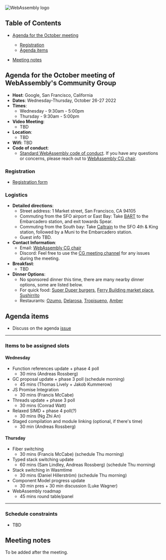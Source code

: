 ![WebAssembly logo](/images/WebAssembly.png)

## Table of Contents

* [Agenda for the October meeting](#agenda-for-the-October-meeting-of-webassemblys-community-group)
    
   * [Registration](#registration)
   * [Agenda items](#agenda-items)

* [Meeting notes](#meeting-notes)


## Agenda for the October meeting of WebAssembly's Community Group

- **Host**: Google, San Francisco, California
- **Dates**: Wednesday-Thursday, October 26-27 2022
- **Times**:
    - Wednesday - 9:30am - 5:00pm
    - Thursday - 9:30am - 5:00pm
- **Video Meeting**:
    - TBD
- **Location**:
    - TBD
- **Wifi**: TBD
- **Code of conduct**:
    - [Standard WebAssembly code of conduct](https://github.com/WebAssembly/design/blob/master/CodeOfConduct.md).  If you have any questions or concerns, please reach out to [WebAssembly CG chair](mailto:webassembly-cg-chair@chromium.org). 

### Registration

 - [Registration form](https://forms.gle/MmaJCm7PDmcCsNDv9)

### Logistics
- **Detailed directions**:
  - Street address: 1 Market street, San Francisco, CA 94105
  - Commuting from the SFO airport or East Bay: Take [BART](https://www.bart.gov/planner) to the Embarcadero station, and exit towards Spear. 
  - Commuting from the South bay: Take [Caltrain](http://www.caltrain.com/main.html) to the SFO 4th & King station, followed by a Muni to the Embarcadero station.
  - Guest info TBD.
- **Contact Information**:
  - Email: [WebAssembly CG chair](mailto:webassembly-cg-chair@chromium.org)
  - Discord: Feel free to use the [CG meeting channel]([https://discord.gg/KDVDsJjwG7]) for any issues during the meeting. 
- **Breakfast**:
  - TBD
- **Dinner Options**:
  - No sponsored dinner this time, there are many nearby dinner options, some are listed below. 
  - For quick food: [Super Duper burgers](https://goo.gl/maps/KqQZGFGUMrUeUJ269), [Ferry Building market place](https://goo.gl/maps/akKwbRqBafJR1B3SA), [Sushirrito](https://goo.gl/maps/u4PeGBgvXZvEgh5Z9)
  - Restaurants: [Ozumo](https://g.page/OzumoSanFrancisco?share), [Delarosa](https://goo.gl/maps/cmY5yA4kMDU3PCFP7), [Tropisueno](https://g.page/tropisueno?share), [Amber](https://goo.gl/maps/6auUT1zUE1EviLx16)
  
## Agenda items

 - Discuss on the agenda [issue](https://github.com/WebAssembly/meetings/issues/1107#issue-1370626883)

-----
 ### Items to be assigned slots
 
 #### Wednesday
 - Function references update + phase 4 poll
   - 30 mins (Andreas Rossberg)
 - GC proposal update + phase 3 poll (schedule morning)
   - 45 mins (Thomas Lively + Jakob Kummerow)
 - JS Promise Integration
   - 30 mins (Francis McCabe)
 - Threads update + phase 3 poll
   - 30 mins (Conrad Watt)
 - Relaxed SIMD + phase 4 poll(?)
   - 30 mins (Ng Zhi An)
 - Staged compilation and module linking (optional, if there's time)
   - 30 min (Andreas Rossberg)
  
 #### Thursday
 - Fiber switching
   - 30 mins (Francis McCabe) (schedule Thu morning)
 - Typed stack switching update
   - 60 mins (Sam Lindley, Andreas Rossberg) (schedule Thu morning)
 - Stack switching in Wasmtime
   - 30 mins (Daniel Hillerström) (schedule Thu morning)
 - Component Model progress update
   - 30 min pres + 30 min discussion (Luke Wagner)
 - WebAssembly roadmap
   - 45 mins round table/panel

-----

### Schedule constraints

- TBD

## Meeting notes

To be added after the meeting.
